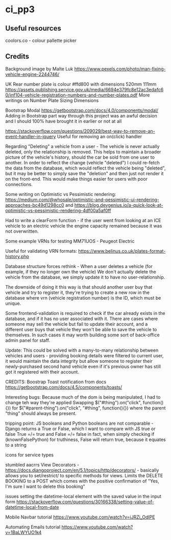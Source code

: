 # ci_pp3

## Useful resources
coolors.co - colour pallette picker

## Credits
Background image by Malte Luk https://www.pexels.com/photo/man-fixing-vehicle-engine-2244746/

UK Rear number plate is colour #ffd800 with dimensions 520mm 111mm
https://assets.publishing.service.gov.uk/media/6694e379fc8e12ac3edafc60/inf104-vehicle-registration-numbers-and-number-plates.pdf More writings on Number Plate Sizing Dimensions

Bootstrap Modal https://getbootstrap.com/docs/4.0/components/modal/
Adding in Bootstrap part way through this project was an awful decision and I should 100% have brought it in earlier or not at all

https://stackoverflow.com/questions/209029/best-way-to-remove-an-event-handler-in-jquery
Useful for removing an on(click) handler

Regarding "Deleting" a vehicle from a user - 
The vehicle is never actually deleted, only the relationship is removed. This helps to maintain a broader picture of the vehicle's history, should the car be sold from one user to another.
In order to reflect the change (vehicle "deleted") I could re-fetch the data from the database, which would reflect the vehicle being "deleted", but it may be better to simply save the "deletion" and then just not render it on the front-end. This would make things easier for users with poor connections.

Some writing on Optimistic vs Pessimistic rendering: https://medium.com/@whosale/optimistic-and-pessimistic-ui-rendering-approaches-bc49d1298cc0 and https://blog.devgenius.io/a-quick-look-at-optimistic-vs-pessimistic-rendering-4df00a5af0ff

Had to write a clearForm function - if the user went from looking at an ICE vehicle to an electric vehicle the engine capacity remained because it was not overwritten.

Some example VRNs for testing
MM71UOS - Peugeot Electric

Useful for validating VRN formats: https://www.belinus.co.uk/plates-format-history.php


Database structure forces rethink - 
When a user deletes a vehicle (for example, if they no longer own the vehicle) We don't actually delete the vehicle from the database, we simply update it to have no user-relationship.

The downside of doing it this way is that should another user buy that vehicle and try to register it, they're trying to create a new row in the database where vrn (vehicle registration number) is the ID, which must be unique.

Some frontend-validation is required to check if the car already exists in the database, and if it has no user associated with it. There are cases where someone may sell the vehicle but fail to update their account, and a different user buys that vehicle they won't be able to save the vehicle to themselves. In such cases it may worth building some sort of back-office admin panel for staff.

Update: This could be solved with a many-to-many relationship between vehicles and users - providing booking details were filtered to current user, it would maintain the data integrity but allow someone to register their newly-purchased second hand vehicle even if it's previous owner has still got it registered with their account.

CREDITS:
Boostrap
Toast notification from docs https://getbootstrap.com/docs/4.5/components/toasts/

Interesting bugs:
Because much of the dom is being manipulated, I had to change teh way they're applied 
Swapping $("#thing").on("click", function(){}) for $("#parent-thing").on("click", "#thing", function(){}) where the parent "thing" should always be present.

tripping point: 
JS booleans and Python booleans are not comparable - Django returns a True or False, which I want to compare with JS true or false
True =/= true and False =/= false
in fact, when simply checking if (knownFalsePython) for truthiness, False will return true, because it equates to a string

icons for service types


stumbled aacrrs View Decorators - https://docs.djangoproject.com/en/5.1/topics/http/decorators/ - basically allows you to set/restrict/ to specific methods for views. Limits the DELETE BOOKING to a POST which comes with the positive confirmation of "Yes, I'm sure I want to delete this booking"

issues setting the datetime-local element with the saved value in the input form
https://stackoverflow.com/questions/30166338/setting-value-of-datetime-local-from-date

Mobile Navbar tutorial
https://www.youtube.com/watch?v=iJRZi_OdlPE

Automating Emails tutorial
https://www.youtube.com/watch?v=1BaLWYUO1k4

